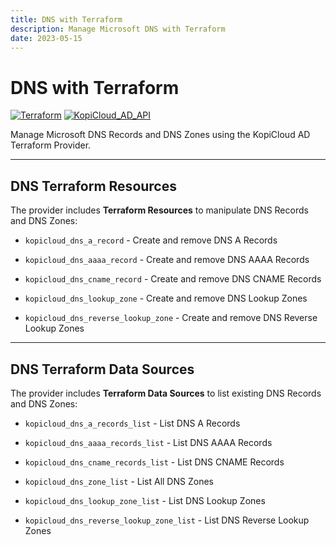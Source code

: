 ```yaml
---
title: DNS with Terraform
description: Manage Microsoft DNS with Terraform
date: 2023-05-15
---
```


# DNS with Terraform
[![Terraform](https://img.shields.io/badge/terraform-v1.3+-blue.svg)](https://www.terraform.io/downloads.html) [![KopiCloud_AD_API](https://img.shields.io/badge/kopiCloud_ad-v1.0+-blueviolet.svg)](https://adapi.kopicloud.com)

Manage Microsoft DNS Records and DNS Zones using the KopiCloud AD Terraform Provider.

----

## DNS Terraform Resources

The provider includes **Terraform Resources** to manipulate DNS Records and DNS Zones:


- ```kopicloud_dns_a_record``` - Create and remove DNS A Records

- ```kopicloud_dns_aaaa_record``` - Create and remove DNS AAAA Records

- ```kopicloud_dns_cname_record``` - Create and remove DNS CNAME Records

- ```kopicloud_dns_lookup_zone``` - Create and remove DNS Lookup Zones

- ```kopicloud_dns_reverse_lookup_zone``` - Create and remove DNS Reverse Lookup Zones

----

## DNS Terraform Data Sources

The provider includes **Terraform Data Sources** to list existing DNS Records and DNS Zones:

- ```kopicloud_dns_a_records_list``` - List DNS A Records

- ```kopicloud_dns_aaaa_records_list``` - List DNS AAAA Records

- ```kopicloud_dns_cname_records_list``` - List DNS CNAME Records

- ```kopicloud_dns_zone_list``` - List All DNS Zones

- ```kopicloud_dns_lookup_zone_list``` - List DNS Lookup Zones

- ```kopicloud_dns_reverse_lookup_zone_list``` - List DNS Reverse Lookup Zones

